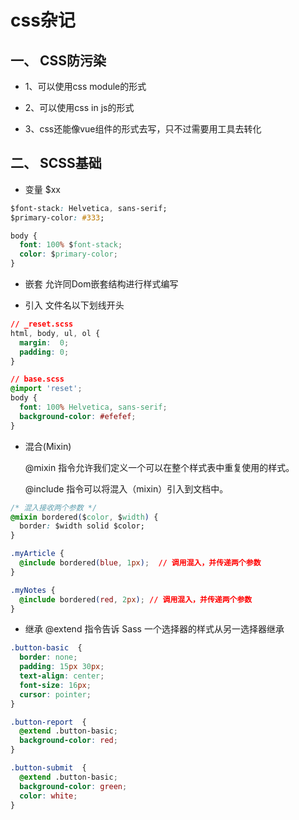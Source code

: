 # css杂记

## 一、 CSS防污染

+ 1、可以使用css module的形式

+ 2、可以使用css in js的形式

+ 3、css还能像vue组件的形式去写，只不过需要用工具去转化

## 二、 SCSS基础

+ 变量 $xx

```css
$font-stack: Helvetica, sans-serif;
$primary-color: #333;

body {
  font: 100% $font-stack;
  color: $primary-color;
}
```

+ 嵌套 允许同Dom嵌套结构进行样式编写

+ 引入 文件名以下划线开头

```css
// _reset.scss
html, body, ul, ol {
  margin:  0;
  padding: 0;
}

// base.scss
@import 'reset';
body {
  font: 100% Helvetica, sans-serif;
  background-color: #efefef;
}
```

+ 混合(Mixin)

  @mixin 指令允许我们定义一个可以在整个样式表中重复使用的样式。

  @include 指令可以将混入（mixin）引入到文档中。

```css
/* 混入接收两个参数 */
@mixin bordered($color, $width) {
  border: $width solid $color;
}

.myArticle {
  @include bordered(blue, 1px);  // 调用混入，并传递两个参数
}

.myNotes {
  @include bordered(red, 2px); // 调用混入，并传递两个参数
}
```

+ 继承 @extend 指令告诉 Sass 一个选择器的样式从另一选择器继承

```css
.button-basic  {
  border: none;
  padding: 15px 30px;
  text-align: center;
  font-size: 16px;
  cursor: pointer;
}

.button-report  {
  @extend .button-basic;
  background-color: red;
}

.button-submit  {
  @extend .button-basic;
  background-color: green;
  color: white;
}
```